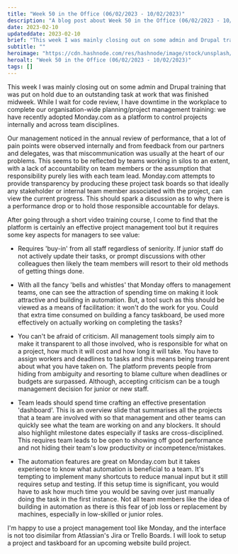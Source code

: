 ```yaml
---
title: "Week 50 in the Office (06/02/2023 - 10/02/2023)"
description: "A blog post about Week 50 in the Office (06/02/2023 - 10/02/2023)"
date: 2023-02-10
updateddate: 2023-02-10
brief: "This week I was mainly closing out on some admin and Drupal training that was put on hold due to an outstanding task at work that was finished midweek. While I wait for code review, I have downtime in the workplace to complete our organisation-wide p..."
subtitle: ""
heroimage: "https://cdn.hashnode.com/res/hashnode/image/stock/unsplash/jLwVAUtLOAQ/upload/63f2a8bdd52f60ba7ff8d5e468ff4d53.jpeg"
heroalt: "Week 50 in the Office (06/02/2023 - 10/02/2023)"
tags: []
---
```


This week I was mainly closing out on some admin and Drupal training that was put on hold due to an outstanding task at work that was finished midweek. While I wait for code review, I have downtime in the workplace to complete our organisation-wide planning/project management training: we have recently adopted Monday.com as a platform to control projects internally and across team disciplines.

Our management noticed in the annual review of performance, that a lot of pain points were observed internally and from feedback from our partners and delegates, was that miscommunication was usually at the heart of our problems. This seems to be reflected by teams working in silos to an extent, with a lack of accountability on team members or the assumption that responsibility purely lies with each team lead. Monday.com attempts to provide transparency by producing these project task boards so that ideally any stakeholder or internal team member associated with the project, can view the current progress. This should spark a discussion as to why there is a performance drop or to hold those responsible accountable for delays.

After going through a short video training course, I come to find that the platform is certainly an effective project management tool but it requires some key aspects for managers to see value:

* Requires 'buy-in' from all staff regardless of seniority. If junior staff do not actively update their tasks, or prompt discussions with other colleagues then likely the team members will resort to their old methods of getting things done.
    
* With all the fancy 'bells and whistles' that Monday offers to management teams, one can see the attraction of spending time on making it look attractive and building in automation. But, a tool such as this should be viewed as a means of facilitation: it won't do the work for you. Could that extra time consumed on building a fancy taskboard, be used more effectively on actually working on completing the tasks?
    
* You can't be afraid of criticism. All management tools simply aim to make it transparent to all those involved, who is responsible for what on a project, how much it will cost and how long it will take. You have to assign workers and deadlines to tasks and this means being transparent about what you have taken on. The platform prevents people from hiding from ambiguity and resorting to blame culture when deadlines or budgets are surpassed. Although, accepting criticism can be a tough management decision for junior or new staff.
    
* Team leads should spend time crafting an effective presentation 'dashboard'. This is an overview slide that summarises all the projects that a team are involved with so that management and other teams can quickly see what the team are working on and any blockers. It should also highlight milestone dates especially if tasks are cross-disciplined. This requires team leads to be open to showing off good performance and not hiding their team's low productivity or incompetence/mistakes.
    
* The automation features are great on Monday.com but it takes experience to know what automation is beneficial to a team. It's tempting to implement many shortcuts to reduce manual input but it still requires setup and testing. If this setup time is significant, you would have to ask how much time you would be saving over just manually doing the task in the first instance. Not all team members like the idea of building in automation as there is this fear of job loss or replacement by machines, especially in low-skilled or junior roles.
    

I'm happy to use a project management tool like Monday, and the interface is not too disimilar from Atlassian's Jira or Trello Boards. I will look to setup a project and taskboard for an upcoming website build project.